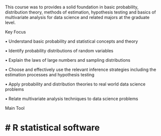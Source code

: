 This course was to provides a solid foundation in basic probability, distribution theory, methods of estimation, hypothesis testing and basics of multivariate analysis for data science and related majors at the graduate level.

Key Focus

• Understand basic probability and statistical concepts and theory

• Identify probability distributions of random variables

• Explain the laws of large numbers and sampling distributions

• Choose and effectively use the relevant inference strategies including the estimation processes
and hypothesis testing

• Apply probability and distribution theories to real world data science problems

• Relate multivariate analysis techniques to data science problems

Main Tool

# # R statistical software
